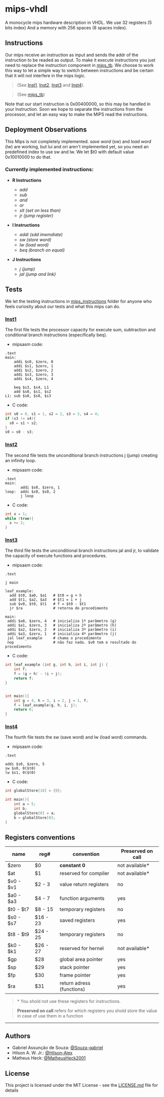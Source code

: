 # mips-vhdl

A monocycle mips hardware description in VHDL. We use 32 registers (5 bits index) And a memory with 256 spaces (8 spaces index).
  
## Instructions

Our mips receive an instruction as input and sends the addr of the instruction to be readed as output. To make it execute instructions you just need to replace the instruction component in [mips_tb](/mips/mips_tb.vhd). We choose to work this way to let a simple way to switch between instructions and be certain that it will not interfere in the mips logic. 

> (See [Inst1](/mips/mips_instructions/inst1.vhd), [Inst2](/mips/mips_instructions/inst2.vhd), [Inst3](/mips/mips_instructions/inst3.vhd) and [Inst4](/mips/mips_instructions/inst4.vhd)).

> (See [mips_tb](/mips/mips_tb.vhd))

Note that our start instruction is 0x00400000, so this may be handled in your Instruction. Soon we hope to separate the instructions from the processor, and let an easy way to make the MIPS read the instructions.
  
## Deployment Observations

This Mips is not completely implemented. *save word* (sw) and *load word* (lw) are working, but lui and ori aren't implemented yet, so you need an predefined index to use sw and lw. We let $t0 with default value 0x10010000 to do that. 

### Currently implemented instructions:

- **R Instructions**

  - *add*
  - *sub*
  - *and*
  - *or*
  - *slt (set on less than)*
  - *jr (jump register)*
  
- **I Instructions**
  
  - *addi (sdd imemdiate)*
  - *sw (store word)*
  - *lw (load word)*
  - *beq (branch on equal)*
  
- **J Instructions**
  - *j (jump)*
  - *jal (jump and link)*

## Tests

We let the testing instructions in [mips_instructions](/mips/mips_instructions) folder for anyone who feels curiosity about our tests and what this mips can do.

### [Inst1](/mips/mips_instructions/inst1.vhd)

The first file tests the processor capacity for execute sum, subtraction and conditional branch instructions (especifically beq).

-  mipsasm code:
``` assembly
.text
main:
    addi $s0, $zero, 0
    addi $s1, $zero, 1
    addi $s2, $zero, 2
    addi $s3, $zero, 3
    addi $s4, $zero, 4

    beq $s3, $s4, L1 
    add $s0, $s1, $s2
L1: sub $s0, $s0, $s3
```
- C code:
``` C
int s0 = 0, s1 = 1, s2 = 2, s3 = 3, s4 = 4;
if (s3 != s4){
  s0 = s1 + s2;
}
s0 = s0 - s3;
```
  
### [Inst2](/mips/mips_instructions/inst2.vhd)

The second file tests the unconditional branch instructions j (jump) creating an infinity loop.

-  mipsasm code:
``` assembly
.text
main:
       addi $s0, $zero, 1
loop:  addi $s0, $s0, 2
       j loop
```
- C code:
``` C
int x = 1;
while (true){
  x += 2;
}
```
  
### [Inst3](/mips/mips_instructions/inst3.vhd)

The third file tests the unconditional branch instructions jal and jr, to validate the capacity of execute functions and procedures.

-  mipsasm code:
``` assembly
.text

j main

leaf_example:
  add $t0, $a0, $a1   # $t0 = g + h
  add $t1, $a2, $a3   # $t1 = i + j
  sub $v0, $t0, $t1   # f = $t0 - $t1
  jr $ra              # retorna do procedimento

main:
 addi $a0, $zero, 4   # inicializa 1º parâmetro (g)
 addi $a1, $zero, 3   # inicializa 2º parâmetro (h)
 addi $a2, $zero, 2   # inicializa 3º parâmetro (i)
 addi $a3, $zero, 1   # inicializa 4º parâmetro (j)
 jal leaf_example     # chama o procedimento
 nop                  # não faz nada. $v0 tem o resultado do procedimento
```
- C code:
``` C
int leaf_example (int g, int h, int i, int j) {
    int f;
    f = (g + h) - (i + j);
    return f;
}


int main(){
    int g = 4, h = 3, i = 2, j = 1, f;
    f = leaf_example(g, h, i, j);
    return 0;
}
```

### [Inst4](/mips/mips_instructions/inst4.vhd)

The fourth file tests the sw (save word) and lw (load word) commands. 

-  mipsasm code:
``` assembly
.text

addi $s0, $zero, 5
sw $s0, 0($t0)
lw $s1, 0($t0)
```
- C code:
``` C
int globalStore[10] = {0};

int main(){
    int a = 5;
    int b;
    globalStore[0] = a;
    b = globalStore[0];
}
```

## Registers conventions

|   name    |   reg#   |        convention         | Preserved on call |
| --------- | -------- | ------------------------- | ----------------- |
|   $zero   |    $0    |      **constant 0**       |   not available*  |
|    $at    |    $1    |   reserved for compiler   |   not available*  |
| $v0 - $v1 |  $2 - 3  |  value return registers   |        no         |
| $a0 - $a3 |  $4 - 7  |    function arguments     |        yes        |
| $t0 - $t7 | $8 - 15  |    temporary registers    |        no         |
| $s0 - $s7 | $16 - 23 |      saved registers      |        yes        |
| $t8 - $t9 | $24 - 25 |    temporary registers    |        no         |
| $k0 - $k1 | $26 - 27 |    reserved for hernel    |   not available*  |
|    $gp    |   $28    |    global area pointer    |        yes        |
|    $sp    |   $29    |       stack pointer       |        yes        |
|    $fp    |   $30    |       frame pointer       |        yes        |
|    $ra    |   $31    | return adress (functions) |        yes        |

> \* You shold not use these registers for instructions.

> **Preserved on call** refers for which registers you shold store the value in case of use them in a function

---

## Authors

* Gabriel Assunção de Souza: [@Souza-gabriel](https://github.com/Souza-gabriel)
* Hilson A. W. Jr.: [@Hilson-Alex](https://github.com/Hilson-Alex)
* Matheus Heck: [@MatheusHeck2001](https://github.com/MatheusHeck2001)

## License
This project is licensed under the MIT License - see the [LICENSE.md](/LICENSE) file for details
